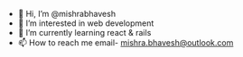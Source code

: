 - 👋 Hi, I’m @mishrabhavesh
- 👀 I’m interested in web development
- 🌱 I’m currently learning react & rails
- 📫 How to reach me email- mishra.bhavesh@outlook.com

<!---
mishrabhavesh/mishrabhavesh is a ✨ special ✨ repository because its `README.md` (this file) appears on your GitHub profile.
You can click the Preview link to take a look at your changes.
--->
